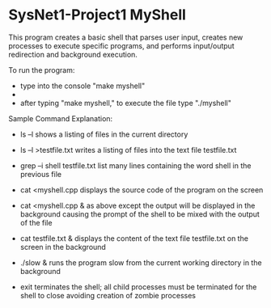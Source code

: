 # SysNet1-Project1 MyShell

This program creates a basic shell that parses user input, creates new processes to execute specific programs, and performs input/output redirection and background execution.

To run the program:

  - type into the console "make myshell"
  - 
  - after typing "make myshell," to execute the file type "./myshell"


Sample Command Explanation:

  - ls –l shows a listing of files in the current directory 
  
  - ls –l >testfile.txt writes a listing of files into the text file testfile.txt 
  
  - grep –i shell testfile.txt  list many lines containing the word shell in the previous file 
  
  - cat <myshell.cpp displays the source code of the program on the screen 
  
  - cat <myshell.cpp & as above except the output will be displayed in the background causing the prompt of the shell to be mixed with the output of the file 
  
  - cat testfile.txt & displays  the  content  of  the  text  file  testfile.txt  on  the  screen  in  the background 
  
  - ./slow & runs the program slow from the current working directory in the background 
  
  - exit terminates the shell; all child processes must be terminated for the shell to close avoiding creation of zombie processes 

